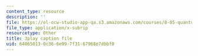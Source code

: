 ```yaml
---
content_type: resource
description: ''
file: https://ol-ocw-studio-app-qa.s3.amazonaws.com/courses/8-05-quantum-physics-ii-fall-2013/640650130c366e997f3167968e7dbbf0_LYXIUtVzPAM.srt
file_type: application/x-subrip
resourcetype: Other
title: 3play caption file
uid: 64065013-0c36-6e99-7f31-67968e7dbbf0
---
```

